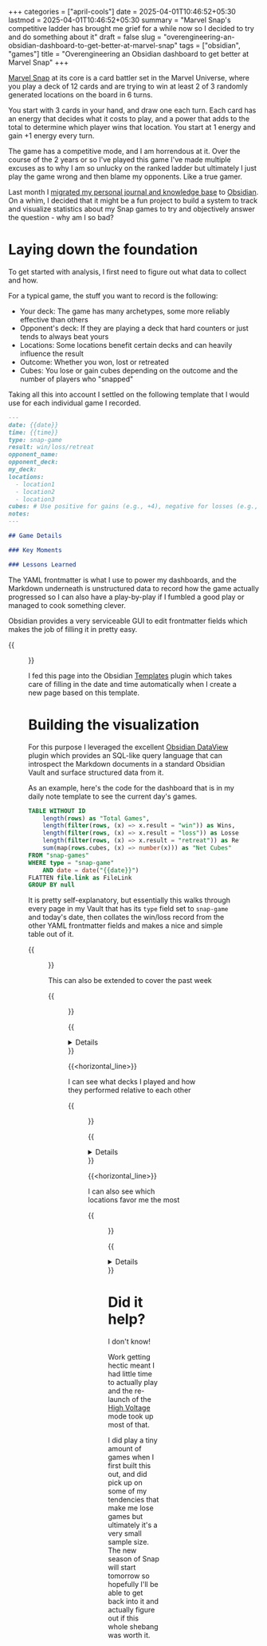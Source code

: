 +++
categories = ["april-cools"]
date = 2025-04-01T10:46:52+05:30
lastmod = 2025-04-01T10:46:52+05:30
summary = "Marvel Snap's competitive ladder has brought me grief for a while now so I decided to try and do something about it"
draft = false
slug = "overengineering-an-obsidian-dashboard-to-get-better-at-marvel-snap"
tags = ["obsidian", "games"]
title = "Overengineering an Obsidian dashboard to get better at Marvel Snap"
+++

[Marvel Snap](https://www.marvelsnap.com/) at its core is a card battler set in the Marvel Universe, where you play a deck of 12 cards and are trying to win
at least 2 of 3 randomly generated locations on the board in 6 turns.

You start with 3 cards in your hand, and draw one each turn. Each card has an energy that decides what it costs to play, and a power that adds to the total
to determine which player wins that location. You start at 1 energy and gain +1 energy every turn.

The game has a competitive mode, and I am horrendous at it. Over the course of the 2 years or so I've played this game I've made multiple excuses as to why I am so unlucky on the ranked ladder but ultimately I just play the game wrong and then blame my opponents. Like a true gamer.

Last month I [migrated my personal journal and knowledge base](/posts/migrating-from-logseq-to-obsidian/) to [Obsidian](https://obsidian.md). On a whim, I decided that it might be a fun project to build a system to track and visualize statistics about my Snap games to try and objectively answer the question - why am I so bad?

# Laying down the foundation

To get started with analysis, I first need to figure out what data to collect and how.

For a typical game, the stuff you want to record is the following:

- Your deck: The game has many archetypes, some more reliably effective than others
- Opponent's deck: If they are playing a deck that hard counters or just tends to always beat yours
- Locations: Some locations benefit certain decks and can heavily influence the result
- Outcome: Whether you won, lost or retreated
- Cubes: You lose or gain cubes depending on the outcome and the number of players who "snapped"

Taking all this into account I settled on the following template that I would use for each individual game I recorded.

```markdown
---
date: {{date}}
time: {{time}}
type: snap-game
result: win/loss/retreat
opponent_name:
opponent_deck:
my_deck:
locations:
  - location1
  - location2
  - location3
cubes: # Use positive for gains (e.g., +4), negative for losses (e.g., -2)
notes:
---

## Game Details

### Key Moments

### Lessons Learned
```

The YAML frontmatter is what I use to power my dashboards, and the Markdown underneath is unstructured data to record how the game actually progressed so I can also have a play-by-play if I fumbled a good play or managed to cook something clever.

Obsidian provides a very serviceable GUI to edit frontmatter fields which makes the job of filling it in pretty easy.

{{<figure src="template.webp" alt="Obsidian's GUI for the frontmatter given above, of note is the date picker and the 'chips' pattern for entering list values for the locations field" loading="lazy">}}

I fed this page into the Obsidian [Templates](https://help.obsidian.md/plugins/templates) plugin which takes care of filling in the date and time automatically when I create a new page based on this template.

# Building the visualization

For this purpose I leveraged the excellent [Obsidian DataView](https://github.com/blacksmithgu/obsidian-dataview) plugin which provides an SQL-like query language that can introspect the Markdown documents in a standard Obsidian Vault and surface structured data from it.

As an example, here's the code for the dashboard that is in my daily note template to see the current day's games.

```sql
TABLE WITHOUT ID
	length(rows) as "Total Games",
	length(filter(rows, (x) => x.result = "win")) as Wins,
	length(filter(rows, (x) => x.result = "loss")) as Losses,
	length(filter(rows, (x) => x.result = "retreat")) as Retreats,
	sum(map(rows.cubes, (x) => number(x))) as "Net Cubes"
FROM "snap-games"
WHERE type = "snap-game"
	AND date = date("{{date}}")
FLATTEN file.link as FileLink
GROUP BY null
```

It is pretty self-explanatory, but essentially this walks through every page in my Vault that has its `type` field set to `snap-game` and today's date, then collates the win/loss record from the other YAML frontmatter fields and makes a nice and simple table out of it.

{{<figure src="daily-dashboard.webp" alt="A table with a single row showing the total games, the wins, the losses, the retreats and the net cube change for the day" loading="lazy">}}

This can also be extended to cover the past week

{{<figure src="weekly-dashboard.webp" alt="A table with a single row showing the total games, the wins, the losses, the retreats and the net cube change for the week" loading="lazy">}}

{{<details summary="DataView code" >}}

```sql
TABLE
	date as Date,
	time as Time,
	result as Result,
	my_deck as "My Deck",
	opponent_deck as "Opponent's Deck",
	cubes as "Cubes Δ"
FROM "snap-games"
WHERE type = "snap-game"
	AND date >= date(today) - dur(7 days)
SORT date desc, time desc
```

{{</details>}}

{{<horizontal_line>}}

I can see what decks I played and how they performed relative to each other

{{<figure src="deck-performance.webp" alt="A table showing the decks I played in each row and their respective game counts, win rate and net cubes statistics" loading="lazy">}}

{{<details summary="DataView code" >}}

```sql
TABLE
	length(rows) as Games,
	round(length(filter(rows, (x) => x.result = "win")) / length(rows) * 100, 1) + "%" as "Win Rate",
	sum(map(rows.cubes, (x) => number(x))) as "Net Cubes"
FROM "snap-games"
WHERE type = "snap-game"
	AND date >= date(today) - dur(7 days)
GROUP BY my_deck
SORT length(rows) desc
```

{{</details>}}

{{<horizontal_line>}}

I can also see which locations favor me the most

{{<figure src="locations.webp" alt="A table of every location with its name, number of times I played there, my win rate and the net cubes" loading="lazy">}}

{{<details summary="DataView code">}}

```sql
TABLE
	length(rows) as "Times Encountered",
	round(length(filter(rows, (x) => x.result = "win")) / length(rows) * 100, 1) + "%" as "Win Rate",
	sum(map(rows.cubes, (x) => number(x))) as "Net Cubes"
FROM "snap-games"
WHERE type = "snap-game"
	AND date >= date(today) - dur(7 days)
FLATTEN locations
GROUP BY locations
SORT sum(map(rows.cubes, (x) => number(x))) desc
```

{{</details>}}

# Did it help?

I don't know!

Work getting hectic meant I had little time to actually play and the re-launch of the [High Voltage](https://www.marvelsnap.com/newsdetail?id=7415247892945885957) mode took up most of that.

I did play a tiny amount of games when I first built this out, and did pick up on some of my tendencies that make me lose games but ultimately it's a very small sample size. The new season of Snap will start tomorrow so hopefully I'll be able to get back into it and actually figure out if this whole shebang was worth it.

